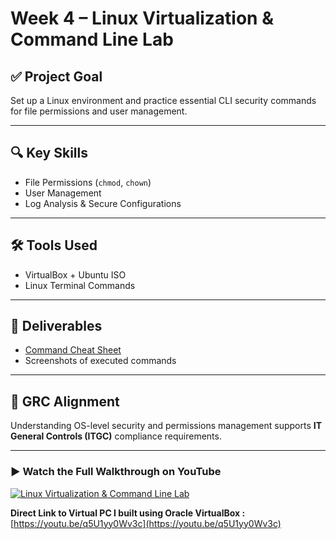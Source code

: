 # Week 4 – Linux Virtualization & Command Line Lab

## ✅ Project Goal
Set up a Linux environment and practice essential CLI security commands for file permissions and user management.

---

## 🔍 Key Skills
- File Permissions (`chmod`, `chown`)
- User Management
- Log Analysis & Secure Configurations

---

## 🛠 Tools Used
- VirtualBox + Ubuntu ISO
- Linux Terminal Commands

---

## 📂 Deliverables
- [Command Cheat Sheet](linux-commands.txt)
- Screenshots of executed commands

---

## 🔑 GRC Alignment
Understanding OS-level security and permissions management supports **IT General Controls (ITGC)** compliance requirements.

---

### ▶ Watch the Full Walkthrough on YouTube
[![Linux Virtualization & Command Line Lab](https://img.youtube.com/vi/q5U1yy0Wv3c/0.jpg)](https://youtu.be/q5U1yy0Wv3c)

**Direct Link to Virtual PC I built using Oracle VirtualBox :** [https://youtu.be/q5U1yy0Wv3c](https://youtu.be/q5U1yy0Wv3c)
